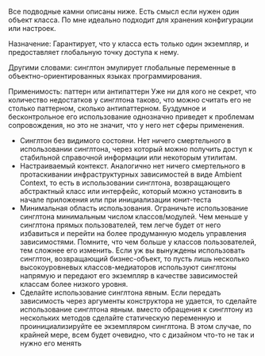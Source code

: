 ﻿Все подводные камни описаны ниже. Есть смысл если нужен один объект класса. По мне идеально подходит для хранения конфигурации или настроек.


Назначение:
Гарантирует, что у класса есть только один экземпляр, и предоставляет глобальную точку доступа к нему.

Другими словами: синглтон эмулирует глобальные переменные в объектно-ориентированных языках программирования.

Применимость: паттерн или антипаттерн
Уже ни для кого не секрет, что количество недостатков у синглтона таково, что можно считать его не столько паттерном, сколько антипаттерном.
Буздумное и бесконтрольное его использование однозначно приведет к проблемам сопровождения, но это не значит, что у него нет сферы применения.
 - Синглтон без видимого состояни. Нет ничего смертельного в использовании синглтона, через который можно получить доступ 
 к стабильной справочной информации или некоторым утилитам.
 - Настраиваемый контекст. Аналогично нет ничего смертельного в протаскивании инфраструктурных зависимостей в виде Ambient Context,
 то есть в использовании синглтона, возвращающего абстрактный класс или интерфейс, который можно установить в начале приложения или
 при инициализации юнит-теста
 - Минимальная область использования. Ограничьте использование синглтона минимальным числом классов/модулей. Чем меньше у синглтона прямых 
 пользователей, тем легче будет от него избавиться и перейти на более продуманную модель управления зависимостями. Помните, что чем больше
 у классов пользователей, тем сложнее его изменить. Если уж вы вынуждены использовать синглтон, возвращающий бизнес-объект, то пусть лишь
 несколько высокоуровневых классов-медиаторов используют синглтоны напрямую и передают его экземпляр в качестве зависимостей классам более низкого уровня.
 - Сделайте использование синглтона явным. Если передать зависимость через аргументы конструктора не удается, то сделайте использование синглтона явным.
 вместо обращения к синглтону из нескольких методов сделайте статическую переменную и проинициализируйте ее экземпляром синглтона. В этом случае,
 по крайней мере, всем будет очевидно, что с дизайном что-то не так и нужно его менять

